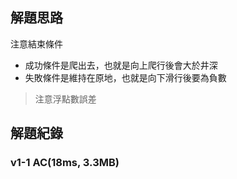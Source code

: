 ## 解題思路
注意結束條件
- 成功條件是爬出去，也就是向上爬行後會大於井深
- 失敗條件是維持在原地，也就是向下滑行後要為負數

> 注意浮點數誤差

## 解題紀錄
### v1-1 AC(18ms, 3.3MB)
